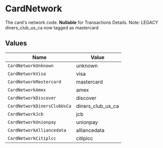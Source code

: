 # CardNetwork

The card's network code. **Nullable** for Transactions Details. Note: LEGACY diners_club_us_ca now tagged as mastercard



## Values

| Name                        | Value                       |
| --------------------------- | --------------------------- |
| `CardNetworkUnknown`        | unknown                     |
| `CardNetworkVisa`           | visa                        |
| `CardNetworkMastercard`     | mastercard                  |
| `CardNetworkAmex`           | amex                        |
| `CardNetworkDiscover`       | discover                    |
| `CardNetworkDinersClubUsCa` | diners_club_us_ca           |
| `CardNetworkJcb`            | jcb                         |
| `CardNetworkUnionpay`       | unionpay                    |
| `CardNetworkAlliancedata`   | alliancedata                |
| `CardNetworkCitiplcc`       | citiplcc                    |